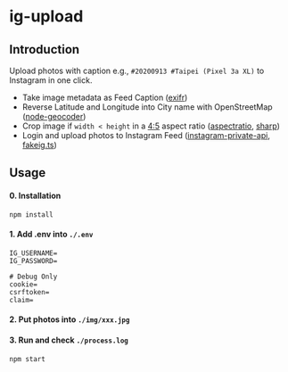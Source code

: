 # ig-upload

## Introduction
Upload photos with caption e.g., `#20200913 #Taipei (Pixel 3a XL)` to Instagram in one click.

* Take image metadata as Feed Caption ([exifr](https://github.com/MikeKovarik/exifr))
* Reverse Latitude and Longitude into City name with OpenStreetMap ([node-geocoder](https://github.com/nchaulet/node-geocoder))
* Crop image if `width < height` in a [4:5](https://help.instagram.com/1631821640426723) aspect ratio ([aspectratio](https://github.com/Turistforeningen/node-aspectratio), [sharp](https://github.com/lovell/sharp))
* Login and upload photos to Instagram Feed ([instagram-private-api](https://github.com/dilame/instagram-private-api), [fakeig.ts](./fakeig.ts))

## Usage
#### 0. Installation
```
npm install
```

#### 1. Add .env into `./.env`
```
IG_USERNAME=
IG_PASSWORD=

# Debug Only
cookie=
csrftoken=
claim=
```

#### 2. Put photos into `./img/xxx.jpg`

#### 3. Run and check `./process.log`
```
npm start
```
